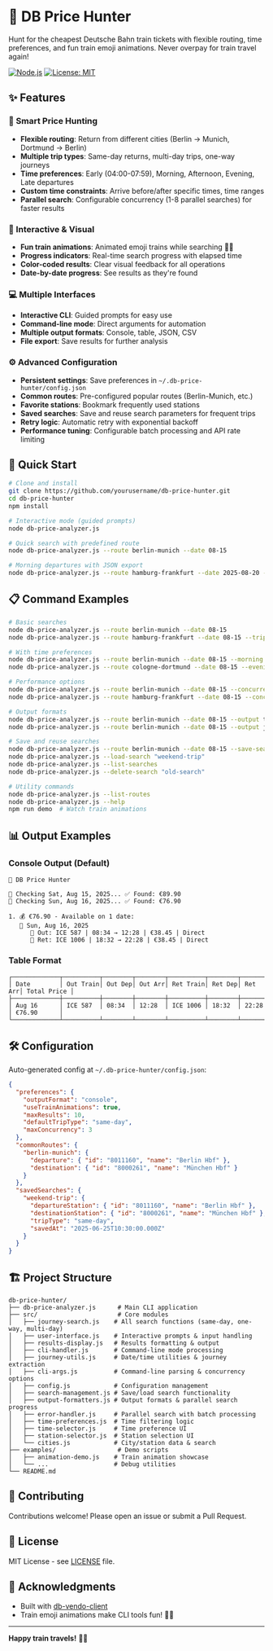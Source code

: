 # 🎯 DB Price Hunter

Hunt for the cheapest Deutsche Bahn train tickets with flexible routing, time preferences, and fun train emoji animations. Never overpay for train travel again!

[![Node.js](https://img.shields.io/badge/Node.js-v18+-green.svg)](https://nodejs.org/)
[![License: MIT](https://img.shields.io/badge/License-MIT-blue.svg)](LICENSE)

## ✨ Features

### 🎯 Smart Price Hunting
- **Flexible routing**: Return from different cities (Berlin → Munich, Dortmund → Berlin)
- **Multiple trip types**: Same-day returns, multi-day trips, one-way journeys
- **Time preferences**: Early (04:00-07:59), Morning, Afternoon, Evening, Late departures
- **Custom time constraints**: Arrive before/after specific times, time ranges
- **Parallel search**: Configurable concurrency (1-8 parallel searches) for faster results

### 🚅 Interactive & Visual
- **Fun train animations**: Animated emoji trains while searching 🚂💨
- **Progress indicators**: Real-time search progress with elapsed time
- **Color-coded results**: Clear visual feedback for all operations
- **Date-by-date progress**: See results as they're found

### 💻 Multiple Interfaces
- **Interactive CLI**: Guided prompts for easy use
- **Command-line mode**: Direct arguments for automation
- **Multiple output formats**: Console, table, JSON, CSV
- **File export**: Save results for further analysis

### ⚙️ Advanced Configuration
- **Persistent settings**: Save preferences in `~/.db-price-hunter/config.json`
- **Common routes**: Pre-configured popular routes (Berlin-Munich, etc.)
- **Favorite stations**: Bookmark frequently used stations
- **Saved searches**: Save and reuse search parameters for frequent trips
- **Retry logic**: Automatic retry with exponential backoff
- **Performance tuning**: Configurable batch processing and API rate limiting

## 🚀 Quick Start

```bash
# Clone and install
git clone https://github.com/yourusername/db-price-hunter.git
cd db-price-hunter
npm install

# Interactive mode (guided prompts)
node db-price-analyzer.js

# Quick search with predefined route
node db-price-analyzer.js --route berlin-munich --date 08-15

# Morning departures with JSON export
node db-price-analyzer.js --route hamburg-frankfurt --date 2025-08-20 --morning --output json
```

## 📋 Command Examples

```bash
# Basic searches
node db-price-analyzer.js --route berlin-munich --date 08-15
node db-price-analyzer.js --route hamburg-frankfurt --date 08-15 --trip-type one-way

# With time preferences
node db-price-analyzer.js --route berlin-munich --date 08-15 --morning
node db-price-analyzer.js --route cologne-dortmund --date 08-15 --evening

# Performance options
node db-price-analyzer.js --route berlin-munich --date 08-15 --concurrency 6
node db-price-analyzer.js --route hamburg-frankfurt --date 08-15 --concurrency 2

# Output formats
node db-price-analyzer.js --route berlin-munich --date 08-15 --output table
node db-price-analyzer.js --route berlin-munich --date 08-15 --output json --output-file results.json

# Save and reuse searches
node db-price-analyzer.js --route berlin-munich --date 08-15 --save-search "weekend-trip"
node db-price-analyzer.js --load-search "weekend-trip"
node db-price-analyzer.js --list-searches
node db-price-analyzer.js --delete-search "old-search"

# Utility commands
node db-price-analyzer.js --list-routes
node db-price-analyzer.js --help
npm run demo  # Watch train animations
```

## 📊 Output Examples

### Console Output (Default)
```
🎯 DB Price Hunter

🚅 Checking Sat, Aug 15, 2025... ✅ Found: €89.90
🚄 Checking Sun, Aug 16, 2025... ✅ Found: €76.90

1. 💰 €76.90 - Available on 1 date:
   📅 Sun, Aug 16, 2025
      🚄 Out: ICE 587 | 08:34 → 12:28 | €38.45 | Direct
      🔄 Ret: ICE 1006 | 18:32 → 22:28 | €38.45 | Direct
```

### Table Format
```
┌─────────────┬──────────┬────────┬────────┬──────────┬────────┬────────┬─────────────┐
│ Date        │ Out Train│ Out Dep│ Out Arr│ Ret Train│ Ret Dep│ Ret Arr│ Total Price │
├─────────────┼──────────┼────────┼────────┼──────────┼────────┼────────┼─────────────┤
│ Aug 16      │ ICE 587  │ 08:34  │ 12:28  │ ICE 1006 │ 18:32  │ 22:28  │ €76.90      │
└─────────────┴──────────┴────────┴────────┴──────────┴────────┴────────┴─────────────┘
```

## 🛠️ Configuration

Auto-generated config at `~/.db-price-hunter/config.json`:

```json
{
  "preferences": {
    "outputFormat": "console",
    "useTrainAnimations": true,
    "maxResults": 10,
    "defaultTripType": "same-day",
    "maxConcurrency": 3
  },
  "commonRoutes": {
    "berlin-munich": {
      "departure": { "id": "8011160", "name": "Berlin Hbf" },
      "destination": { "id": "8000261", "name": "München Hbf" }
    }
  },
  "savedSearches": {
    "weekend-trip": {
      "departureStation": { "id": "8011160", "name": "Berlin Hbf" },
      "destinationStation": { "id": "8000261", "name": "München Hbf" },
      "tripType": "same-day",
      "savedAt": "2025-06-25T10:30:00.000Z"
    }
  }
}
```

## 🏗️ Project Structure

```
db-price-hunter/
├── db-price-analyzer.js      # Main CLI application
├── src/                      # Core modules
│   ├── journey-search.js    # All search functions (same-day, one-way, multi-day)
│   ├── user-interface.js    # Interactive prompts & input handling
│   ├── results-display.js   # Results formatting & output
│   ├── cli-handler.js       # Command-line mode processing
│   ├── journey-utils.js     # Date/time utilities & journey extraction
│   ├── cli-args.js          # Command-line parsing & concurrency options
│   ├── config.js            # Configuration management
│   ├── search-management.js # Save/load search functionality
│   ├── output-formatters.js # Output formats & parallel search progress
│   ├── error-handler.js     # Parallel search with batch processing
│   ├── time-preferences.js  # Time filtering logic
│   ├── time-selector.js     # Time preference UI
│   ├── station-selector.js  # Station selection UI
│   └── cities.js            # City/station data & search
├── examples/                 # Demo scripts
│   ├── animation-demo.js    # Train animation showcase
│   └── ...                  # Debug utilities
└── README.md
```

## 🤝 Contributing

Contributions welcome! Please open an issue or submit a Pull Request.

## 📝 License

MIT License - see [LICENSE](LICENSE) file.

## 🙏 Acknowledgments

- Built with [db-vendo-client](https://github.com/derhuerst/db-vendo-client)
- Train emoji animations make CLI tools fun! 🚂✨

---

**Happy train travels!** 🚄🎫
